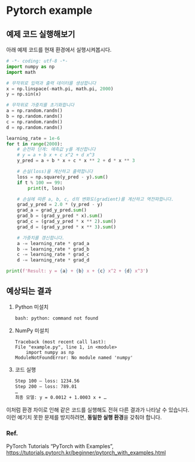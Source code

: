 # Pytorch example

## 예제 코드 실행해보기
아래 예제 코드를 현재 환경에서 실행시켜봅시다.

```python
# -*- coding: utf-8 -*-
import numpy as np
import math

# 무작위로 입력과 출력 데이터를 생성합니다
x = np.linspace(-math.pi, math.pi, 2000)
y = np.sin(x)

# 무작위로 가중치를 초기화합니다
a = np.random.randn()
b = np.random.randn()
c = np.random.randn()
d = np.random.randn()

learning_rate = 1e-6
for t in range(2000):
    # 순전파 단계: 예측값 y를 계산합니다
    # y = a + b x + c x^2 + d x^3
    y_pred = a + b * x + c * x ** 2 + d * x ** 3

    # 손실(loss)을 계산하고 출력합니다
    loss = np.square(y_pred - y).sum()
    if t % 100 == 99:
        print(t, loss)

    # 손실에 따른 a, b, c, d의 변화도(gradient)를 계산하고 역전파합니다.
    grad_y_pred = 2.0 * (y_pred - y)
    grad_a = grad_y_pred.sum()
    grad_b = (grad_y_pred * x).sum()
    grad_c = (grad_y_pred * x ** 2).sum()
    grad_d = (grad_y_pred * x ** 3).sum()

    # 가중치를 갱신합니다.
    a -= learning_rate * grad_a
    b -= learning_rate * grad_b
    c -= learning_rate * grad_c
    d -= learning_rate * grad_d

print(f'Result: y = {a} + {b} x + {c} x^2 + {d} x^3')
```

## 예상되는 결과
1. Python 미설치
    ```bash
    bash: python: command not found
    ```
   
2. NumPy 미설치
    ```vbnet
    Traceback (most recent call last):
    File "example.py", line 1, in <module>
        import numpy as np
    ModuleNotFoundError: No module named 'numpy'
    ```

3. 코드 실행
    ```bash
    Step 100 — loss: 1234.56
    Step 200 — loss: 789.01
    …
    최종 모델: y = 0.0012 + 1.0003 x + …
    ```
이처럼 환경 차이로 인해 같은 코드를 실행해도 전혀 다른 결과가 나타날 수 있습니다.  
이런 예기치 못한 문제를 방지하려면, **동일한 실행 환경**을 갖춰야 합니다.

### Ref.
PyTorch Tutorials “PyTorch with Examples”, https://tutorials.pytorch.kr/beginner/pytorch_with_examples.html